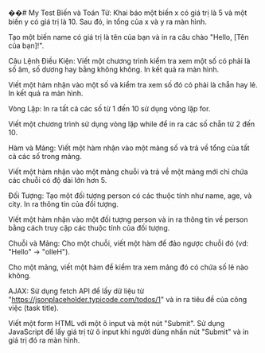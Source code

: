 ��#   M y   T e s t 
 
 Biến và Toán Tử:
Khai báo một biến x có giá trị là 5 và một biến y có giá trị là 10. Sau đó, in tổng của x và y ra màn hình.

Tạo một biến name có giá trị là tên của bạn và in ra câu chào "Hello, [Tên của bạn]!".

Câu Lệnh Điều Kiện:
Viết một chương trình kiểm tra xem một số có phải là số âm, số dương hay bằng không không. In kết quả ra màn hình.

Viết một hàm nhận vào một số và kiểm tra xem số đó có phải là chẵn hay lẻ. In kết quả ra màn hình.

Vòng Lặp:
In ra tất cả các số từ 1 đến 10 sử dụng vòng lặp for.

Viết một chương trình sử dụng vòng lặp while để in ra các số chẵn từ 2 đến 10.

Hàm và Mảng:
Viết một hàm nhận vào một mảng số và trả về tổng của tất cả các số trong mảng.

Viết một hàm nhận vào một mảng chuỗi và trả về một mảng mới chỉ chứa các chuỗi có độ dài lớn hơn 5.

Đối Tượng:
Tạo một đối tượng person có các thuộc tính như name, age, và city. In ra thông tin của đối tượng.

Viết một hàm nhận vào một đối tượng person và in ra thông tin về person bằng cách truy cập các thuộc tính của đối tượng.

Chuỗi và Mảng:
Cho một chuỗi, viết một hàm để đảo ngược chuỗi đó (vd: "Hello" -> "olleH").

Cho một mảng, viết một hàm để kiểm tra xem mảng đó có chứa số lẻ nào không.

AJAX:
Sử dụng fetch API để lấy dữ liệu từ "https://jsonplaceholder.typicode.com/todos/1" và in ra tiêu đề của công việc (task title).

Viết một form HTML với một ô input và một nút "Submit". Sử dụng JavaScript để lấy giá trị từ ô input khi người dùng nhấn nút "Submit" và in giá trị đó ra màn hình.
